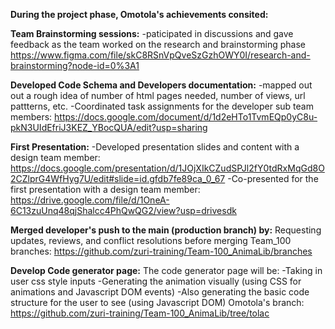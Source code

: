 **During the project phase, Omotola's achievements consited:**

**Team Brainstorming sessions:** 
    -paticipated in discussions and gave feedback as the team worked on the research and brainstorming phase
    https://www.figma.com/file/skC8RSnVpQveSzGzhOWY0I/research-and-brainstorming?node-id=0%3A1
    
    
**Developed Code Schema and Developers documentation:**
  -mapped out out a rough idea of number of html pages needed, number of views, url pattterns, etc.
  -Coordinated  task assignments for the developer sub team members:
  https://docs.google.com/document/d/1d2eHTo1TvmEQp0yC8u-pkN3UIdEfriJ3KEZ_YBocQUA/edit?usp=sharing 
  
**First Presentation:**
  -Developed presentation slides and content with a design team member:
  https://docs.google.com/presentation/d/1JOjXIkCZudSPJl2fY0tdRxMqGd8O2CZlprG4WfHyg7U/edit#slide=id.gfdb7fe89ca_0_67
  -Co-presented for the first presentation with a design team member:
  https://drive.google.com/file/d/1OneA-6C13zuUnq48qjShalcc4PhQwQG2/view?usp=drivesdk 
  
  
**Merged developer's push to the main (production branch) by:**
Requesting updates, reviews, and conflict resolutions before merging
Team_100 branches: https://github.com/zuri-training/Team-100_AnimaLib/branches

**Develop Code generator page:** The code generator page will be:
  -Taking in user css style inputs 
  -Generating the animation visually (using CSS for animations and Javascript DOM events)
  -Also generating the basic code structure for the user to see (using Javascript DOM)
  Omotola's branch: https://github.com/zuri-training/Team-100_AnimaLib/tree/tolac
